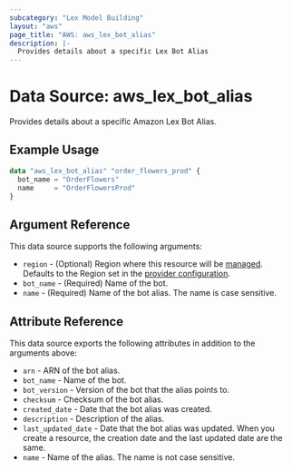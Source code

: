 ```yaml
---
subcategory: "Lex Model Building"
layout: "aws"
page_title: "AWS: aws_lex_bot_alias"
description: |-
  Provides details about a specific Lex Bot Alias
---
```


# Data Source: aws_lex_bot_alias

Provides details about a specific Amazon Lex Bot Alias.

## Example Usage

```terraform
data "aws_lex_bot_alias" "order_flowers_prod" {
  bot_name = "OrderFlowers"
  name     = "OrderFlowersProd"
}
```

## Argument Reference

This data source supports the following arguments:

* `region` - (Optional) Region where this resource will be [managed](https://docs.aws.amazon.com/general/latest/gr/rande.html#regional-endpoints). Defaults to the Region set in the [provider configuration](https://registry.terraform.io/providers/hashicorp/aws/latest/docs#aws-configuration-reference).
* `bot_name` - (Required) Name of the bot.
* `name` - (Required) Name of the bot alias. The name is case sensitive.

## Attribute Reference

This data source exports the following attributes in addition to the arguments above:

* `arn` - ARN of the bot alias.
* `bot_name` - Name of the bot.
* `bot_version` - Version of the bot that the alias points to.
* `checksum` - Checksum of the bot alias.
* `created_date` - Date that the bot alias was created.
* `description` - Description of the alias.
* `last_updated_date` - Date that the bot alias was updated. When you create a resource, the creation date and the last updated date are the same.
* `name` - Name of the alias. The name is not case sensitive.
